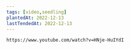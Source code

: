 ```yaml
---
tags: [video,seedling]
plantedAt: 2022-12-13
lastTendedAt: 2022-12-13
---
```


```vid
https://www.youtube.com/watch?v=HNje-HuIYdI
```
